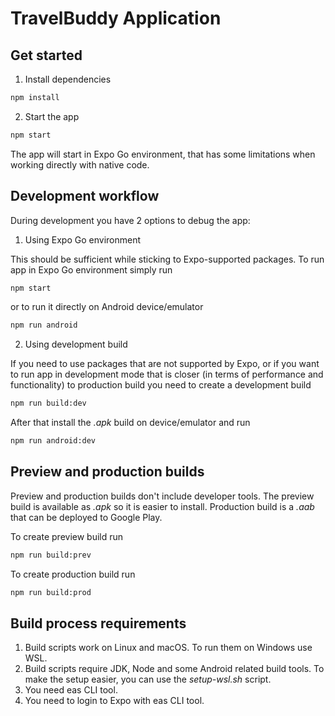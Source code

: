 # TravelBuddy Application

## Get started

1. Install dependencies

```bash
npm install
```

2. Start the app

```bash
npm start
```

The app will start in Expo Go environment, that has some limitations when working directly with native code.

## Development workflow

During development you have 2 options to debug the app:

1. Using Expo Go environment

This should be sufficient while sticking to Expo-supported packages. To run app in Expo Go environment simply run

```bash
npm start
```

or to run it directly on Android device/emulator

```bash
npm run android
```

2. Using development build

If you need to use packages that are not supported by Expo, or if you want to run app in development mode that is closer (in terms of performance and functionality) to production build you need to create a development build

```bash
npm run build:dev
```

After that install the _.apk_ build on device/emulator and run

```bash
npm run android:dev
```

## Preview and production builds

Preview and production builds don't include developer tools. The preview build is available as _.apk_ so it is easier to install. Production build is a _.aab_ that can be deployed to Google Play.

To create preview build run

```bash
npm run build:prev
```

To create production build run

```bash
npm run build:prod
```

## Build process requirements

1. Build scripts work on Linux and macOS. To run them on Windows use WSL.
2. Build scripts require JDK, Node and some Android related build tools. To make the setup easier, you can use the _setup-wsl.sh_ script.
3. You need eas CLI tool.
4. You need to login to Expo with eas CLI tool.
